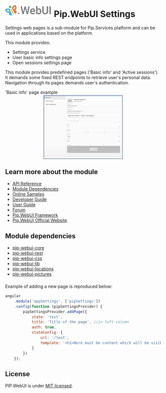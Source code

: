 # <img src="https://github.com/pip-webui/pip-webui/blob/master/doc/Logo.png" alt="Pip.WebUI Logo" style="max-width:30%"> Pip.WebUI Settings

Settings web pages is a sub-module for Pip.Services platform and can be used in applications
based on the platform.

This module provides:

* Settings service
* User basic info settings page
* Open sessions settings page

This module provides predefined pages ('Basic info' and 'Active sessions'). It demands some fixed REST endpoints to retrieve user's personal data.
Navigation through its pages demands user's authentication.

<a name="settings_basic_info"></a>'Basic info' page example
<a href="doc/images/img-settings-basic-info.png" style="border: 3px ridge #c8d2df; width: 50%; margin: auto; display: block">
    <img src="doc/images/img-settings-basic-info.png"/>
</a>

## Learn more about the module

- [API Reference]()
- [Module Dependencies](#dependencies)
- [Online Samples](http://webui.pipdevs.com/pip-webui-settings/index.html)
- [Developer Guide](doc/DeveloperGuide.md)
- [User Guide](doc/UserGuide.md)
- [Forum](https://pip-webui.blogspot.com/)
- [Pip.WebUI Framework](https://github.com/pip-webui/pip-webui)
- [Pip.WebUI Official Website](http://www.pipwebui.org)

## <a name="dependencies">Module dependencies</a>

* <a href="https://github.com/pip-webui/pip-webui-core">pip-webui-core</a>
* <a href="https://github.com/pip-webui/pip-webui-rest">pip-webui-rest</a>
* <a href="https://github.com/pip-webui/pip-webui-css">pip-webui-css</a>
* <a href="https://github.com/pip-webui/pip-webui-lib">pip-webui-lib</a>
* <a href="https://github.com/pip-webui/pip-webui-locations">pip-webui-locations</a>
* <a href="https://github.com/pip-webui/pip-webui-pictures">pip-webui-pictures</a>


### <a name="howto_use_it"></a>

Example of adding a new page is reproduced below:

```javascript
angular
    .module('appSettings', ['pipSettings'])
    .config(function (pipSettingsProvider) {
        pipSettingsProvider.addPage({
            state: 'test',
            title: 'Title of the page', //in left column
            auth: true,
            stateConfig: {
                url: '/test',
                template: '<h1>Here must be content which will be visible while this page will be active</h1>'
            }
        })
    });
```


## <a name="license"></a>License

PIP.WebUI is under [MIT licensed](LICENSE).


